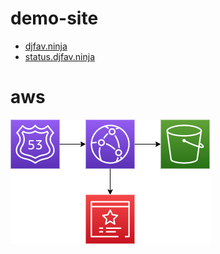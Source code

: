 # demo-site

- [djfav.ninja](https://djfav.ninja)
- [status.djfav.ninja](https://status.djfav.ninja)

# aws

![diagram](./demo-site.drawio.png)

